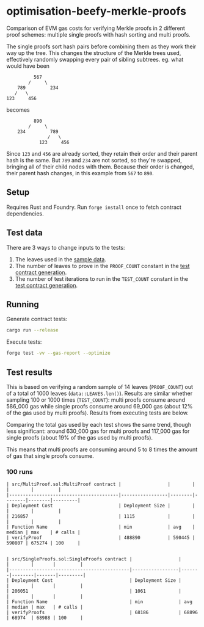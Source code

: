# optimisation-beefy-merkle-proofs

Comparison of EVM gas costs for verifying Merkle proofs in 2 different proof schemes: multiple single proofs with hash
sorting and multi proofs.

The single proofs sort hash pairs before combining them as they work their way up the tree. This changes the structure
of the Merkle trees used, effectively randomly swapping every pair of sibling subtrees. eg. what would have been

```
          567
        /     \
    789         234
   /   \
123     456
```

becomes

```
          890
        /     \
    234         789
               /   \
            123     456
```

Since `123` and `456` are already sorted, they retain their order and their parent hash is the same. But `789` and `234`
are not sorted, so they're swapped, bringing all of their child nodes with them. Because their order is changed, their
parent hash changes, in this example from `567` to `890`.

## Setup

Requires Rust and Foundry. Run `forge install` once to fetch contract dependencies.

## Test data

There are 3 ways to change inputs to the tests:

1. The leaves used in the [sample data](src/data.rs).
2. The number of leaves to prove in the `PROOF_COUNT` constant in the [test contract generation](src/main.rs).
3. The number of test iterations to run in the `TEST_COUNT` constant in the [test contract generation](src/main.rs).

## Running

Generate contract tests:

```sh
cargo run --release
```

Execute tests:

```sh
forge test -vv --gas-report --optimize
```

## Test results

This is based on verifying a random sample of 14 leaves (`PROOF_COUNT`) out of a total of 1000 leaves
(`data::LEAVES.len()`). Results are similar whether sampling 100 or 1000 times (`TEST_COUNT`): multi proofs consume
around 586_000 gas while single proofs consume around 69_000 gas (about 12% of the gas used by multi proofs). Results
from executing tests are below.

Comparing the total gas used by each test shows the same trend, though less significant: around 630_000 gas for multi
proofs and 117_000 gas for single proofs (about 19% of the gas used by multi proofs).

This means that multi proofs are consuming around 5 to 8 times the amount of gas that single proofs consume.

### 100 runs

```
| src/MultiProof.sol:MultiProof contract |                 |        |        |        |         |
|----------------------------------------|-----------------|--------|--------|--------|---------|
| Deployment Cost                        | Deployment Size |        |        |        |         |
| 216857                                 | 1115            |        |        |        |         |
| Function Name                          | min             | avg    | median | max    | # calls |
| verifyProof                            | 488890          | 590445 | 590807 | 675274 | 100     |


| src/SingleProofs.sol:SingleProofs contract |                 |       |        |       |         |
|--------------------------------------------|-----------------|-------|--------|-------|---------|
| Deployment Cost                            | Deployment Size |       |        |       |         |
| 206051                                     | 1061            |       |        |       |         |
| Function Name                              | min             | avg   | median | max   | # calls |
| verifyProofs                               | 68186           | 68896 | 68974  | 68988 | 100     |
```
